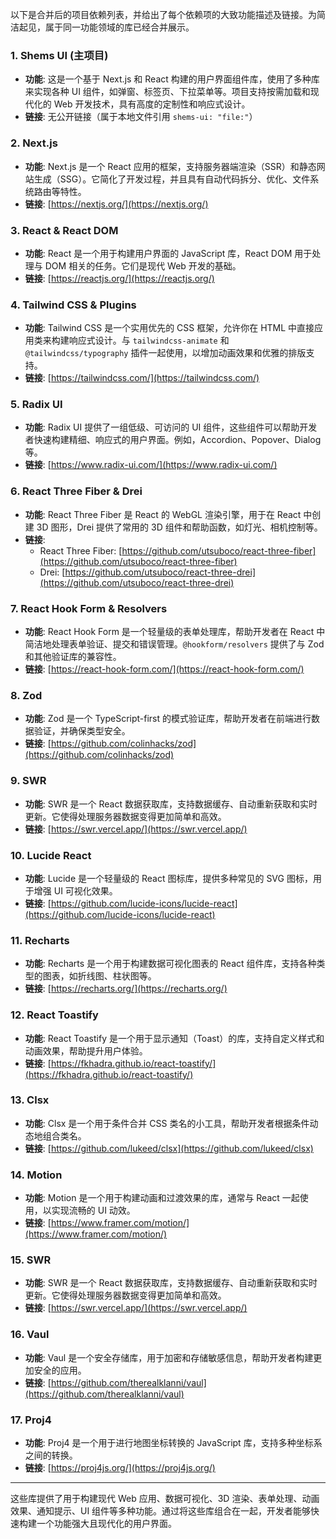以下是合并后的项目依赖列表，并给出了每个依赖项的大致功能描述及链接。为简洁起见，属于同一功能领域的库已经合并展示。

### 1. **Shems UI (主项目)**  
   - **功能**: 这是一个基于 Next.js 和 React 构建的用户界面组件库，使用了多种库来实现各种 UI 组件，如弹窗、标签页、下拉菜单等。项目支持按需加载和现代化的 Web 开发技术，具有高度的定制性和响应式设计。
   - **链接**: 无公开链接（属于本地文件引用 `shems-ui: "file:"`）

### 2. **Next.js**  
   - **功能**: Next.js 是一个 React 应用的框架，支持服务器端渲染（SSR）和静态网站生成（SSG）。它简化了开发过程，并且具有自动代码拆分、优化、文件系统路由等特性。
   - **链接**: [https://nextjs.org/](https://nextjs.org/)

### 3. **React & React DOM**  
   - **功能**: React 是一个用于构建用户界面的 JavaScript 库，React DOM 用于处理与 DOM 相关的任务。它们是现代 Web 开发的基础。
   - **链接**: [https://reactjs.org/](https://reactjs.org/)

### 4. **Tailwind CSS & Plugins**  
   - **功能**: Tailwind CSS 是一个实用优先的 CSS 框架，允许你在 HTML 中直接应用类来构建响应式设计。与 `tailwindcss-animate` 和 `@tailwindcss/typography` 插件一起使用，以增加动画效果和优雅的排版支持。
   - **链接**: [https://tailwindcss.com/](https://tailwindcss.com/)

### 5. **Radix UI**  
   - **功能**: Radix UI 提供了一组低级、可访问的 UI 组件，这些组件可以帮助开发者快速构建精细、响应式的用户界面。例如，Accordion、Popover、Dialog 等。
   - **链接**: [https://www.radix-ui.com/](https://www.radix-ui.com/)

### 6. **React Three Fiber & Drei**  
   - **功能**: React Three Fiber 是 React 的 WebGL 渲染引擎，用于在 React 中创建 3D 图形，Drei 提供了常用的 3D 组件和帮助函数，如灯光、相机控制等。
   - **链接**: 
     - React Three Fiber: [https://github.com/utsuboco/react-three-fiber](https://github.com/utsuboco/react-three-fiber)
     - Drei: [https://github.com/utsuboco/react-three-drei](https://github.com/utsuboco/react-three-drei)

### 7. **React Hook Form & Resolvers**  
   - **功能**: React Hook Form 是一个轻量级的表单处理库，帮助开发者在 React 中简洁地处理表单验证、提交和错误管理。`@hookform/resolvers` 提供了与 Zod 和其他验证库的兼容性。
   - **链接**: [https://react-hook-form.com/](https://react-hook-form.com/)

### 8. **Zod**  
   - **功能**: Zod 是一个 TypeScript-first 的模式验证库，帮助开发者在前端进行数据验证，并确保类型安全。
   - **链接**: [https://github.com/colinhacks/zod](https://github.com/colinhacks/zod)

### 9. **SWR**  
   - **功能**: SWR 是一个 React 数据获取库，支持数据缓存、自动重新获取和实时更新。它使得处理服务器数据变得更加简单和高效。
   - **链接**: [https://swr.vercel.app/](https://swr.vercel.app/)

### 10. **Lucide React**  
   - **功能**: Lucide 是一个轻量级的 React 图标库，提供多种常见的 SVG 图标，用于增强 UI 可视化效果。
   - **链接**: [https://github.com/lucide-icons/lucide-react](https://github.com/lucide-icons/lucide-react)

### 11. **Recharts**  
   - **功能**: Recharts 是一个用于构建数据可视化图表的 React 组件库，支持各种类型的图表，如折线图、柱状图等。
   - **链接**: [https://recharts.org/](https://recharts.org/)

### 12. **React Toastify**  
   - **功能**: React Toastify 是一个用于显示通知（Toast）的库，支持自定义样式和动画效果，帮助提升用户体验。
   - **链接**: [https://fkhadra.github.io/react-toastify/](https://fkhadra.github.io/react-toastify/)

### 13. **Clsx**  
   - **功能**: Clsx 是一个用于条件合并 CSS 类名的小工具，帮助开发者根据条件动态地组合类名。
   - **链接**: [https://github.com/lukeed/clsx](https://github.com/lukeed/clsx)

### 14. **Motion**  
   - **功能**: Motion 是一个用于构建动画和过渡效果的库，通常与 React 一起使用，以实现流畅的 UI 动效。
   - **链接**: [https://www.framer.com/motion/](https://www.framer.com/motion/)

### 15. **SWR**  
   - **功能**: SWR 是一个 React 数据获取库，支持数据缓存、自动重新获取和实时更新。它使得处理服务器数据变得更加简单和高效。
   - **链接**: [https://swr.vercel.app/](https://swr.vercel.app/)

### 16. **Vaul**  
   - **功能**: Vaul 是一个安全存储库，用于加密和存储敏感信息，帮助开发者构建更加安全的应用。
   - **链接**: [https://github.com/therealklanni/vaul](https://github.com/therealklanni/vaul)

### 17. **Proj4**  
   - **功能**: Proj4 是一个用于进行地图坐标转换的 JavaScript 库，支持多种坐标系之间的转换。
   - **链接**: [https://proj4js.org/](https://proj4js.org/)

---

这些库提供了用于构建现代 Web 应用、数据可视化、3D 渲染、表单处理、动画效果、通知提示、UI 组件等多种功能。通过将这些库组合在一起，开发者能够快速构建一个功能强大且现代化的用户界面。
